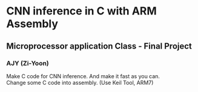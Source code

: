 # CNN inference in C with ARM Assembly
## Microprocessor application Class - Final Project
### AJY (Zi-Yoon)

Make C code for CNN inference. And make it fast as you can.   
Change some C code into assembly. (Use Keil Tool, ARM7)
